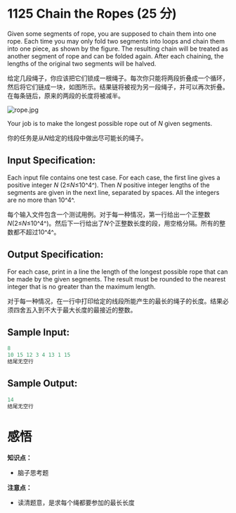 # 1125 Chain the Ropes (25 分)

Given some segments of rope, you are supposed to chain them into one rope. Each time you may only fold two segments into loops and chain them into one piece, as shown by the figure. The resulting chain will be treated as another segment of rope and can be folded again. After each chaining, the lengths of the original two segments will be halved.

给定几段绳子，你应该把它们锁成一根绳子。每次你只能将两段折叠成一个循环，然后将它们链成一块，如图所示。结果链将被视为另一段绳子，并可以再次折叠。在每条链后，原来的两段的长度将被减半。

![rope.jpg](https://images.ptausercontent.com/46293e57-aa0e-414b-b5c3-7c4b2d5201e2.jpg)

Your job is to make the longest possible rope out of *N* given segments.

你的任务是从*N*给定的线段中做出尽可能长的绳子。

## Input Specification:

Each input file contains one test case. For each case, the first line gives a positive integer *N* (2≤*N*≤10^4^). Then *N* positive integer lengths of the segments are given in the next line, separated by spaces. All the integers are no more than 10^4^.

每个输入文件包含一个测试用例。对于每一种情况，第一行给出一个正整数*N*(2≤*N*≤10^4^)。然后下一行给出了*N*个正整数长度的段，用空格分隔。所有的整数都不超过10^4^。

## Output Specification:

For each case, print in a line the length of the longest possible rope that can be made by the given segments. The result must be rounded to the nearest integer that is no greater than the maximum length.

对于每一种情况，在一行中打印给定的线段所能产生的最长的绳子的长度。结果必须四舍五入到不大于最大长度的最接近的整数。

## Sample Input:

```cpp
8
10 15 12 3 4 13 1 15
结尾无空行
```

## Sample Output:

```cpp
14
结尾无空行
```

# 感悟

**知识点：**

- 脑子思考题

**注意点：**

- 读清题意，是求每个绳都要参加的最长长度